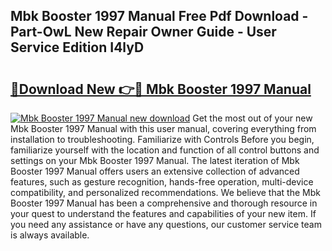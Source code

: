 ## Mbk Booster 1997 Manual Free Pdf Download - Part-OwL New Repair Owner Guide - User Service Edition I4lyD

# <h2><a href="http://bc48609.oget.top/?id=Mbk+Booster+1997+Manual">🔗Download New 👉🔴 Mbk Booster 1997 Manual</a></h2>

[![Mbk Booster 1997 Manual new download](https://i.imgur.com/5g1atiW.png)](http://bc48609.oget.top/?id=Mbk+Booster+1997+Manual)
Get the most out of your new Mbk Booster 1997 Manual with this user manual, covering everything from installation to troubleshooting. Familiarize with Controls Before you begin, familiarize yourself with the location and function of all control buttons and settings on your Mbk Booster 1997 Manual. The latest iteration of Mbk Booster 1997 Manual offers users an extensive collection of advanced features, such as gesture recognition, hands-free operation, multi-device compatibility, and personalized recommendations. We believe that the Mbk Booster 1997 Manual has been a comprehensive and thorough resource in your quest to understand the features and capabilities of your new item. If you need any assistance or have any questions, our customer service team is always available.
